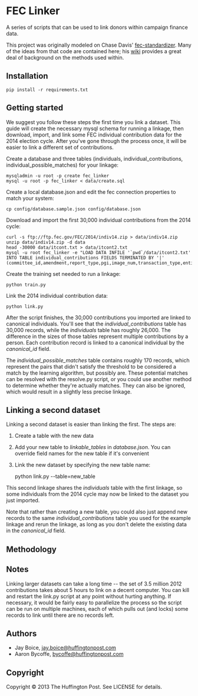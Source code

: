 # FEC Linker

A series of scripts that can be used to link donors within campaign finance data.

This project was originally modeled on Chase Davis' [fec-standardizer](https://github.com/cjdd3b/fec-standardizer).
Many of the ideas from that code are contained here; his [wiki](https://github.com/cjdd3b/fec-standardizer/wiki)
provides a great deal of background on the methods used within.

## Installation

    pip install -r requirements.txt

## Getting started

We suggest you follow these steps the first time you link a dataset. This guide will create the necessary mysql schema
for running a linkage, then download, import, and link some FEC individual contribution data for the 2014 election cycle.
After you've gone through the process once, it will be easier to link a different set of contributions.

Create a database and three tables (individuals, individual_contributions, individual_possible_matches) for your linkage:

    mysqladmin -u root -p create fec_linker
    mysql -u root -p fec_linker < data/create.sql

Create a local database.json and edit the fec connection properties to match your system:

    cp config/database.sample.json config/database.json

Download and import the first 30,000 individual contributions from the 2014 cycle:

    curl -s ftp://ftp.fec.gov/FEC/2014/indiv14.zip > data/indiv14.zip
    unzip data/indiv14.zip -d data
    head -30000 data/itcont.txt > data/itcont2.txt
    mysql -u root fec_linker -e "LOAD DATA INFILE '`pwd`/data/itcont2.txt' INTO TABLE individual_contributions FIELDS TERMINATED BY '|' (committee_id,amendment,report_type,pgi,image_num,transaction_type,entity_type,contributor_name,city,state,zipcode,employer,occupation,transaction_date,amount,other_id,transaction_id,filing_number,memo_code,memo_text,sub_id,contributor_last_name,individual_id)"

Create the training set needed to run a linkage:

    python train.py

Link the 2014 individual contribution data:

    python link.py

After the script finishes, the 30,000 contributions you imported are linked to canonical individuals. You'll see that the
*individual_contributions* table has 30,000 records, while the *individuals* table has roughly 26,000. The difference in the
sizes of those tables represent multiple contributions by a person. Each contribution record is linked to a canonical
individual by the *canonical_id* field.

The *individual_possible_matches* table contains roughly 170 records, which represent the pairs that didn't satisfy the threshold
to be considered a match by the learning algorithm, but possibly are. These potential matches can be resolved with the resolve.py
script, or you could use another method to determine whether they're actually matches. They can also be ignored, which would result in
a slightly less precise linkage.

## Linking a second dataset

Linking a second dataset is easier than linking the first. The steps are:

1. Create a table with the new data
2. Add your new table to *linkable_tables* in *database.json*. You can override field names for the new table if it's convenient
3. Link the new dataset by specifying the new table name:

    python link.py --table=new_table

This second linkage shares the *individuals* table with the first linkage, so some individuals from the 2014 cycle may now be linked to
the dataset you just imported.

Note that rather than creating a new table, you could also just append new records to the same *individual_contributions* table you used
for the example linkage and rerun the linkage, as long as you don't delete the existing data in the *canonical_id* field.

## Methodology

## Notes

Linking larger datasets can take a long time -- the set of 3.5 million 2012 contributions takes about 5 hours to link on a decent
computer. You can kill and restart the link.py script at any point without hurting anything. If necessary, it would be fairly easy to parallelize the
process so the script can be run on multiple machines, each of which pulls out (and locks) some records to link until there are no records
left.

## Authors

- Jay Boice, jay.boice@huffingtonpost.com
- Aaron Bycoffe, bycoffe@huffingtonpost.com

## Copyright

Copyright © 2013 The Huffington Post. See LICENSE for details.
